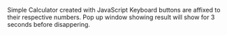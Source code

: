 Simple Calculator created with JavaScript
Keyboard buttons are affixed to their respective numbers.
Pop up window showing result will show for 3 seconds before disappering.
